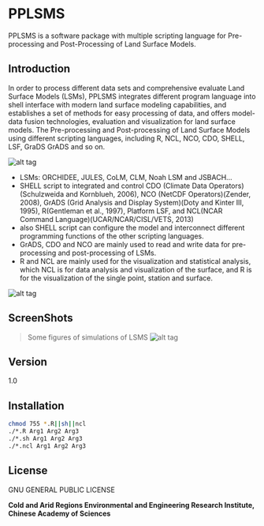 PPLSMS
=====
PPLSMS is a software package with multiple scripting language for Pre-processing and Post-Processing of Land Surface Models.

Introduction
----

In order to process different data sets and comprehensive evaluate Land Surface Models (LSMs), PPLSMS integrates different program language into shell interface with modern land surface modeling capabilities, and establishes a set of methods for easy processing of data, and offers model-data fusion technologies, evaluation and visualization for land surface models. The Pre-processing and Post-processing of Land Surface Models using different scripting languages, including R, NCL, NCO, CDO, SHELL, LSF, GraDS GrADS and so on.

![alt tag](https://raw.github.com/iffylaw/PPLSMS/master/Img/Figure1.png "The flow diagram of PPLSMS")

  - LSMs: ORCHIDEE, JULES, CoLM, CLM, Noah LSM and JSBACH... 
  - SHELL script to integrated and control CDO (Climate Data Operators)(Schulzweida and Kornblueh, 2006), NCO (NetCDF Operators)(Zender, 2008), GrADS (Grid Analysis and Display System)(Doty and Kinter III, 1995), R(Gentleman et al., 1997), Platform LSF, and NCL(NCAR Command Language)(UCAR/NCAR/CISL/VETS, 2013)
  - also SHELL script can configure the model and interconnect different programming functions of the other scripting languages. 
  - GrADS, CDO and NCO are mainly used to read and write data for pre-processing and post-processing of LSMs. 
  - R and NCL are mainly used for the visualization and statistical analysis, which NCL is for data analysis and visualization of the surface, and R is for the visualization of the single point, station and surface.

![alt tag](https://raw.github.com/iffylaw/PPLSMS/master/Img/Figure2.png "The architecture of PPLSMS based on scripting languages")

ScreenShots
----
> Some figures of simulations of LSMS
![alt tag](https://raw.github.com/iffylaw/PPLSMS/master/Img/china-4plot-2004-01.gif "China FSH Jan 2004")

Version
----

1.0

Installation
--------------

```sh
chmod 755 *.R||sh||ncl
./*.R Arg1 Arg2 Arg3
./*.sh Arg1 Arg2 Arg3
./*.ncl Arg1 Arg2 Arg3
```

License
----

GNU GENERAL PUBLIC LICENSE


****Cold and Arid Regions Environmental and Engineering
Research Institute, Chinese Academy of Sciences****

[CAREERI, CAS]:http://www.careeri.cas.cn
